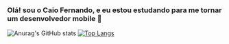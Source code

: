 ### Olá! sou o Caio Fernando, e eu estou estudando para me tornar um desenvolvedor mobile 🤖
![Anurag's GitHub stats](https://github-readme-stats.vercel.app/api?username=Caio0-0&show_icons=true&theme=radical)
[![Top Langs](https://github-readme-stats.vercel.app/api/top-langs/?username=Caio0-0&layout=compact)](https://github.com/anuraghazra/github-readme-stats)


